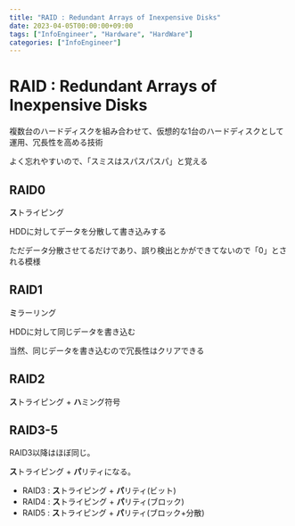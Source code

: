 ```yaml
---
title: "RAID : Redundant Arrays of Inexpensive Disks"
date: 2023-04-05T00:00:00+09:00
tags: ["InfoEngineer", "Hardware", "HardWare"]
categories: ["InfoEngineer"]
---
```

# RAID : Redundant Arrays of Inexpensive Disks

複数台のハードディスクを組み合わせて、仮想的な1台のハードディスクとして運用、冗長性を高める技術

よく忘れやすいので、「スミスはスパスパスパ」と覚える

## RAID0

**ス**トライピング 

HDDに対してデータを分散して書き込みする

ただデータ分散させてるだけであり、誤り検出とかができてないので「0」とされる模様

## RAID1

**ミ**ラーリング

HDDに対して同じデータを書き込む

当然、同じデータを書き込むので冗長性はクリアできる

## RAID2

**ス**トライピング + **ハ**ミング符号

## RAID3-5

RAID3以降はほぼ同じ。

**ス**トライピング + **パ**リティになる。

- RAID3 : **ス**トライピング + **パ**リティ(ビット)
- RAID4 : **ス**トライピング + **パ**リティ(ブロック)
- RAID5 : **ス**トライピング + **パ**リティ(ブロック+分散)